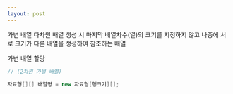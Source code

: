 ```yaml
---
layout: post
---
```



가변 배열
다차원 배열 생성 시 마지막 배열차수(열)의 크기를 지정하지 않고
나중에 서로 크기가 다른 배열을 생성하여 참조하는 배열

가변 배열 할당

```java
// (2차원 가별 배열)

자료형[][] 배열명 = new 자료형[행크기][];
```


